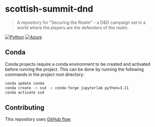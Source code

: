 # scottish-summit-dnd
> A repository for "Securing the Realm" - a D&D campaign set in a world where the players are the defenders of the realm.

[![Python](https://img.shields.io/badge/--3178C6?logo=python&logoColor=ffffff)](https://www.python.org/)
[![Azure](https://img.shields.io/badge/--3178C6?logo=microsoftazure&logoColor=ffffff)](https://learn.microsoft.com/en-us/azure/developer/azure-developer-cli/?WT.mc_id=AI-MVP-5004204)

## Conda
Conda projects require a conda environment to be created and activated before running the project. This can be done by running the following commands in the project root directory:

```bash
conda update conda
conda create -n ssd -c conda-forge jupyterlab python=3.11
conda activate ssd
```

## Contributing
This repository uses [GitHub flow](https://guides.github.com/introduction/flow/).